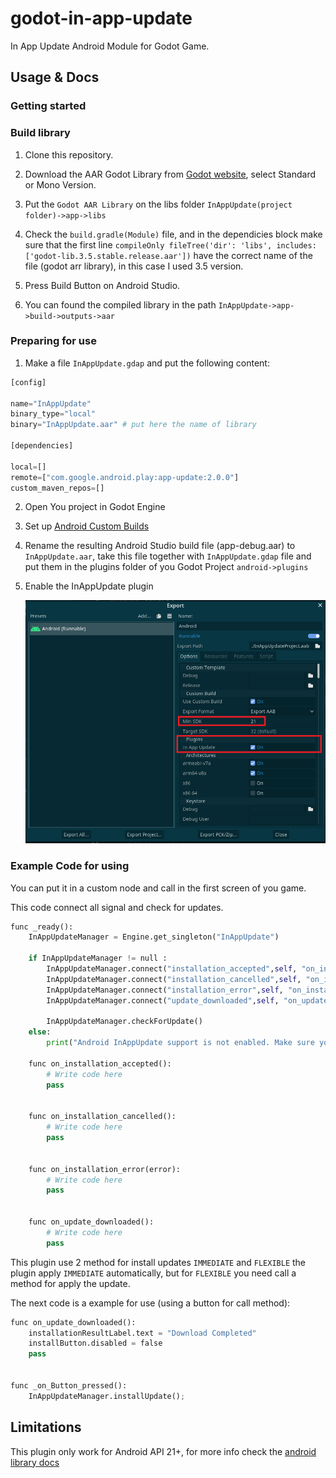 # godot-in-app-update

In App Update Android Module for Godot Game.

## Usage & Docs

### Getting started

### Build library

1. Clone this repository.

2. Download the AAR Godot Library from [Godot website](https://godotengine.org/download), select Standard or Mono Version.

3. Put the `Godot AAR Library` on the libs folder `InAppUpdate(project folder)->app->libs`

4. Check the `build.gradle(Module)` file, and in the dependicies block make sure that the first line `compileOnly fileTree('dir': 'libs', includes: ['godot-lib.3.5.stable.release.aar'])` have the correct name of the file (godot arr library), in this case I used 3.5 version.

5. Press Build Button on Android Studio.

6. You can found the compiled library in the path `InAppUpdate->app->build->outputs->aar`

### Preparing for use

1. Make a file `InAppUpdate.gdap` and put the following content:

```Python
[config]

name="InAppUpdate"
binary_type="local"
binary="InAppUpdate.aar" # put here the name of library

[dependencies]

local=[]
remote=["com.google.android.play:app-update:2.0.0"]
custom_maven_repos=[]
```

2. Open You project in Godot Engine

3. Set up [Android Custom Builds](https://docs.godotengine.org/en/stable/tutorials/export/android_custom_build.html#doc-android-custom-build)

4. Rename the resulting Android Studio build file (app-debug.aar) to `InAppUpdate.aar`, take this file together with `InAppUpdate.gdap` file and put them in the plugins folder of you Godot Project `android->plugins`

5. Enable the InAppUpdate plugin

   ![Enabling the plugin](/docImage/InAppUpdatePlugin.png)

### Example Code for using

You can put it in a custom node and call in the first screen of you game.

This code connect all signal and check for updates.

```Python
func _ready():
	InAppUpdateManager = Engine.get_singleton("InAppUpdate")

	if InAppUpdateManager != null :
        InAppUpdateManager.connect("installation_accepted",self, "on_installation_accepted")
		InAppUpdateManager.connect("installation_cancelled",self, "on_installation_cancelled")
		InAppUpdateManager.connect("installation_error",self, "on_installation_error")
		InAppUpdateManager.connect("update_downloaded",self, "on_update_downloaded")

		InAppUpdateManager.checkForUpdate()
	else:
		print("Android InAppUpdate support is not enabled. Make sure you have enabled 'Custom Build' and the InAppUpdate plugin in your Android export settings! InAppUpdate will not work.")

    func on_installation_accepted():
	    # Write code here
	    pass


    func on_installation_cancelled():
	    # Write code here
	    pass


    func on_installation_error(error):
	    # Write code here
	    pass


    func on_update_downloaded():
	    # Write code here
	    pass
```

This plugin use 2 method for install updates `IMMEDIATE` and `FLEXIBLE` the plugin apply `IMMEDIATE` automatically, but for `FLEXIBLE` you need call a method for apply the update.

The next code is a example for use (using a button for call method):

```Python
func on_update_downloaded():
	installationResultLabel.text = "Download Completed"
	installButton.disabled = false
	pass


func _on_Button_pressed():
	InAppUpdateManager.installUpdate();
```

## Limitations

This plugin only work for Android API 21+, for more info check the [android library docs](https://developer.android.com/guide/playcore/in-app-updates/kotlin-java?hl=en-419#setup)
